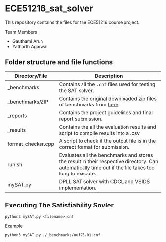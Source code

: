 # ECE51216_sat_solver

This repository contains the files for the ECE51216 course project.

Team Members

- Gauthami Arun
- Yatharth Agarwal

## Folder structure and file functions

| Directory/File     | Description                                                                                                  |
|--------------------|--------------------------------------------------------------------------------------------------------------|
| _benchmarks        | Contains all the `.cnf` files used for testing the SAT solver.                                               |
| _benchmarks/ZIP    | Contains the original downloaded zip files of benchmarks from [here](https://www.cs.ubc.ca/~hoos/SATLIB/benchm.html). |
| _reports           | Contains the project guidelines and final report submission.                                                  |
| _results         | Contains the all the evaluation results and script to compile results into a .csv|
| format_checker.cpp | A script to check if the output file is in the correct format for submission.                                |
| run.sh             | Evaluates all the benchmarks and stores the result in their respective directory. Can automatically time out if the file takes too long to execute. |
| mySAT.py       | DPLL SAT solver with CDCL and VSIDS implementation.                                                          |

## Executing The Satisfiability Sovler

```
python3 mySAT.py <filename>.cnf
```

Example

```
python3 mySAT.py ./_benchmarks/uuf75-01.cnf
```
